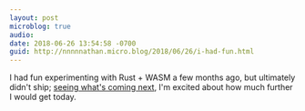 ```yaml
---
layout: post
microblog: true
audio: 
date: 2018-06-26 13:54:58 -0700
guid: http://nnnnnathan.micro.blog/2018/06/26/i-had-fun.html
---
```

I had fun experimenting with Rust + WASM a few months ago, but ultimately didn't ship; [seeing what's coming next](https://rustwasm.github.io/2018/06/25/vision-for-rust-and-wasm.html), I'm excited about how much further I would get today.
